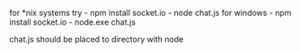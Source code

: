 
for *nix systems try 
    - npm install socket.io
    - node chat.js
for windows
    - npm install socket.io
    - node.exe chat.js

chat.js should be placed to directory with node
